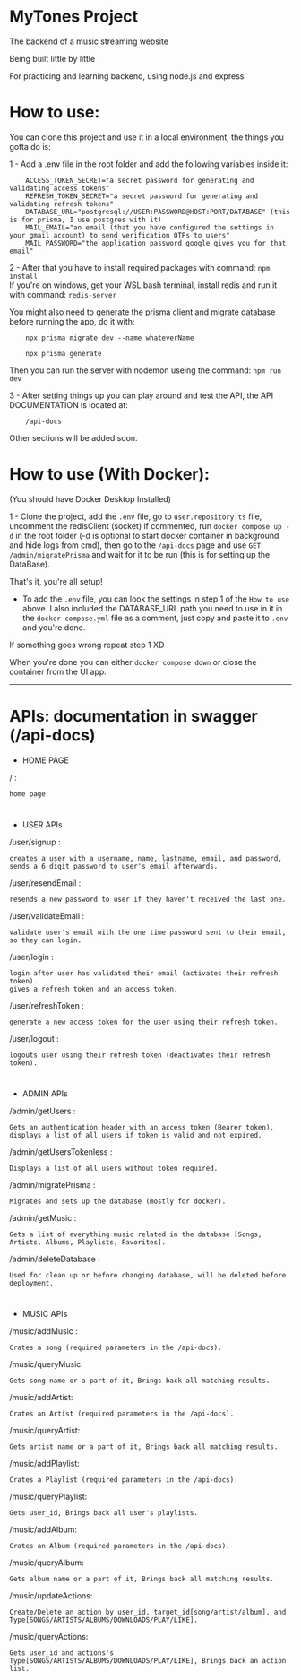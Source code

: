 # MyTones Project

The backend of a music streaming website

Being built little by little

For practicing and learning backend, using node.js and express


# How to use:

You can clone this project and use it in a local environment, the things you gotta do is: 

1 - Add a .env file in the root folder and add the following variables inside it:

    
        ACCESS_TOKEN_SECRET="a secret password for generating and validating access tokens"
        REFRESH_TOKEN_SECRET="a secret password for generating and validating refresh tokens"
        DATABASE_URL="postgresql://USER:PASSWORD@HOST:PORT/DATABASE" (this is for prisma, I use postgres with it)
        MAIL_EMAIL="an email (that you have configured the settings in your gmail account) to send verification OTPs to users"
        MAIL_PASSWORD="the application password google gives you for that email"
        
    
    
2 - After that you have to install required packages with command:
    ```
        npm install
    ```  
If you're on windows, get your WSL bash terminal, install redis and run it with command:
    ```
        redis-server
    ```
    
You might also need to generate the prisma client and migrate database before running the app, do it with:

    
        npx prisma migrate dev --name whateverName
    
        npx prisma generate
    
    
Then you can run the server with nodemon useing the command:
    ```
        npm run dev
    ```  
    



3 - After setting things up you can play around and test the API, the API DOCUMENTATION is located at:

```
    /api-docs
``` 


Other sections will be added soon.



# How to use (With Docker):

(You should have Docker Desktop Installed)

1 - Clone the project, add the ```.env``` file, go to ```user.repository.ts``` file, uncomment the redisClient (socket) if commented, run ``` docker compose up -d ``` in the root folder (-d is optional to start docker container in background and hide logs from cmd),
then go to the ``` /api-docs ``` page and use ``` GET /admin/migratePrisma ``` and wait for it to be run (this is for setting up the DataBase).

That's it, you're all setup!

- To add the ```.env``` file, you can look the settings in step 1 of the ```How to use``` above.
I also included the DATABASE_URL path you need to use in it in the ```docker-compose.yml``` file as a comment, just copy and paste it to ```.env``` and you're done.

If something goes wrong repeat step 1 XD

When you're done you can either ``` docker compose down ``` or close the container from the UI app.


---


# APIs:  documentation in swagger (/api-docs) 


- HOME PAGE

/ :

    home page

#

- USER APIs

/user/signup :

    creates a user with a username, name, lastname, email, and password, 
    sends a 6 digit password to user's email afterwards.


/user/resendEmail :

    resends a new password to user if they haven't received the last one.


/user/validateEmail :

    validate user's email with the one time password sent to their email, so they can login.


/user/login :

    login after user has validated their email (activates their refresh token).
    gives a refresh token and an access token.


/user/refreshToken :

    generate a new access token for the user using their refresh token.


/user/logout :

    logouts user using their refresh token (deactivates their refresh token).

#

- ADMIN APIs

/admin/getUsers :

    Gets an authentication header with an access token (Bearer token), 
    displays a list of all users if token is valid and not expired.


/admin/getUsersTokenless :

    Displays a list of all users without token required.


/admin/migratePrisma :

    Migrates and sets up the database (mostly for docker).


/admin/getMusic :

    Gets a list of everything music related in the database [Songs, Artists, Albums, Playlists, Favorites].


/admin/deleteDatabase :

    Used for clean up or before changing database, will be deleted before deployment.

#

- MUSIC APIs

/music/addMusic :

    Crates a song (required parameters in the /api-docs).


/music/queryMusic:

    Gets song name or a part of it, Brings back all matching results.


/music/addArtist:

    Crates an Artist (required parameters in the /api-docs).


/music/queryArtist:

    Gets artist name or a part of it, Brings back all matching results.


/music/addPlaylist:

    Crates a Playlist (required parameters in the /api-docs).


/music/queryPlaylist:

    Gets user_id, Brings back all user's playlists.


/music/addAlbum:

    Crates an Album (required parameters in the /api-docs).


/music/queryAlbum:

    Gets album name or a part of it, Brings back all matching results.
    
    
/music/updateActions:

    Create/Delete an action by user_id, target_id[song/artist/album], and Type[SONGS/ARTISTS/ALBUMS/DOWNLOADS/PLAY/LIKE].


/music/queryActions:

    Gets user_id and actions's Type[SONGS/ARTISTS/ALBUMS/DOWNLOADS/PLAY/LIKE], Brings back an action list.

